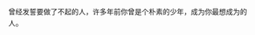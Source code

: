 
曾经发誓要做了不起的人，许多年前你曾是个朴素的少年，成为你最想成为的人<span style="color: rgb(51, 51, 51); font-size: 16px;"><span style="color: rgb(51, 51, 51); font-size: 16px;"><span style="color: rgb(51, 51, 51); font-size: 16px;"><span style="color: rgb(51, 51, 51); font-size: 16px;"><span style="color: rgb(51, 51, 51); font-size: 16px;"><span style="color: rgb(51, 51, 51); font-size: 16px;">。</span>    </span></span></span></span></span>
